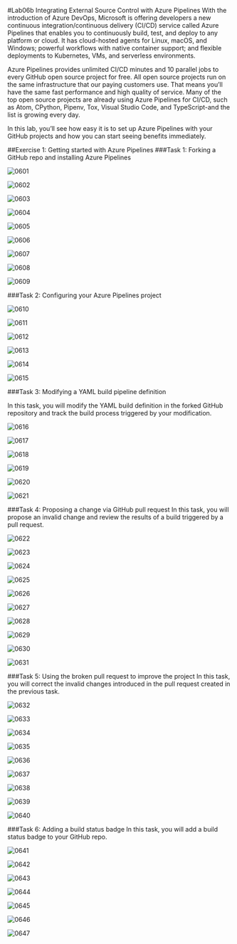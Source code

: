 #Lab06b Integrating External Source Control with Azure Pipelines
With the introduction of Azure DevOps, Microsoft is offering developers a new continuous integration/continuous delivery (CI/CD) service called Azure Pipelines that enables you to continuously build, test, and deploy to any platform or cloud. It has cloud-hosted agents for Linux, macOS, and Windows; powerful workflows with native container support; and flexible deployments to Kubernetes, VMs, and serverless environments.

Azure Pipelines provides unlimited CI/CD minutes and 10 parallel jobs to every GitHub open source project for free. All open source projects run on the same infrastructure that our paying customers use. That means you’ll have the same fast performance and high quality of service. Many of the top open source projects are already using Azure Pipelines for CI/CD, such as Atom, CPython, Pipenv, Tox, Visual Studio Code, and TypeScript-and the list is growing every day.

In this lab, you’ll see how easy it is to set up Azure Pipelines with your GitHub projects and how you can start seeing benefits immediately.

##Exercise 1: Getting started with Azure Pipelines
###Task 1: Forking a GitHub repo and installing Azure Pipelines

![0601](imagesEvidencia6b/0601.PNG)

![0602](imagesEvidencia6b/0602.PNG)

![0603](imagesEvidencia6b/0603.PNG)

![0604](imagesEvidencia6b/0604.PNG)

![0605](imagesEvidencia6b/0605.PNG)

![0606](imagesEvidencia6b/0606.PNG)

![0607](imagesEvidencia6b/0607.PNG)

![0608](imagesEvidencia6b/0608.PNG)

![0609](imagesEvidencia6b/0609.PNG)

###Task 2: Configuring your Azure Pipelines project

![0610](imagesEvidencia6b/0610.PNG)

![0611](imagesEvidencia6b/0611.PNG)

![0612](imagesEvidencia6b/0612.PNG)

![0613](imagesEvidencia6b/0613.PNG)

![0614](imagesEvidencia6b/0614.PNG)

![0615](imagesEvidencia6b/0615.PNG)

###Task 3: Modifying a YAML build pipeline definition

In this task, you will modify the YAML build definition in the forked GitHub repository and track the build process triggered by your modification.

![0616](imagesEvidencia6b/0616.PNG)

![0617](imagesEvidencia6b/0617.PNG)

![0618](imagesEvidencia6b/0618.PNG)

![0619](imagesEvidencia6b/0619.PNG)

![0620](imagesEvidencia6b/0620.PNG)

![0621](imagesEvidencia6b/0621.PNG)

###Task 4: Proposing a change via GitHub pull request
In this task, you will propose an invalid change and review the results of a build triggered by a pull request.

![0622](imagesEvidencia6b/0622.PNG)

![0623](imagesEvidencia6b/0623.PNG)

![0624](imagesEvidencia6b/0624.PNG)

![0625](imagesEvidencia6b/0625.PNG)

![0626](imagesEvidencia6b/0626.PNG)

![0627](imagesEvidencia6b/0627.PNG)

![0628](imagesEvidencia6b/0628.PNG)

![0629](imagesEvidencia6b/0629.PNG)

![0630](imagesEvidencia6b/0630.PNG)

![0631](imagesEvidencia6b/0631.PNG)

###Task 5: Using the broken pull request to improve the project
In this task, you will correct the invalid changes introduced in the pull request created in the previous task.

![0632](imagesEvidencia6b/0632.PNG)

![0633](imagesEvidencia6b/0633.PNG)

![0634](imagesEvidencia6b/0634.PNG)

![0635](imagesEvidencia6b/0635.PNG)

![0636](imagesEvidencia6b/0636.PNG)

![0637](imagesEvidencia6b/0637.PNG)

![0638](imagesEvidencia6b/0638.PNG)

![0639](imagesEvidencia6b/0639.PNG)

![0640](imagesEvidencia6b/0640.PNG)

###Task 6: Adding a build status badge
In this task, you will add a build status badge to your GitHub repo.

![0641](imagesEvidencia6b/0641.PNG)

![0642](imagesEvidencia6b/0642.PNG)

![0643](imagesEvidencia6b/0643.PNG)

![0644](imagesEvidencia6b/0644.PNG)

![0645](imagesEvidencia6b/0645.PNG)

![0646](imagesEvidencia6b/0646.PNG)

![0647](imagesEvidencia6b/0647.PNG)
